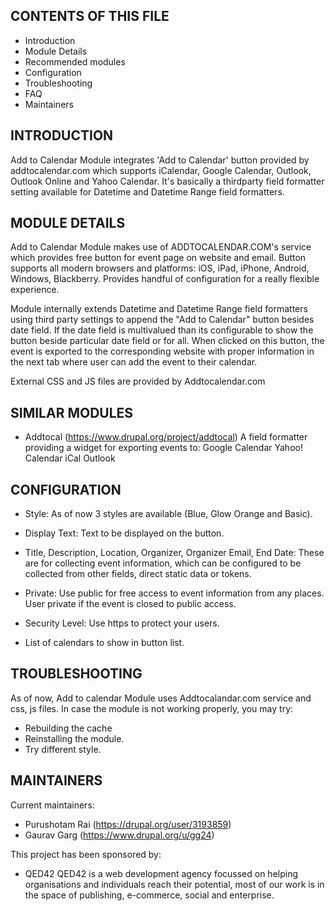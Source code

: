 CONTENTS OF THIS FILE
---------------------

 * Introduction
 * Module Details
 * Recommended modules
 * Configuration
 * Troubleshooting
 * FAQ
 * Maintainers


INTRODUCTION
------------
Add to Calendar Module integrates 'Add to Calendar' button provided by 
addtocalendar.com which supports iCalendar, Google Calendar, Outlook,
Outlook Online and Yahoo Calendar. It's basically a thirdparty field
formatter setting available for Datetime and Datetime Range field formatters.

MODULE DETAILS
--------------
Add to Calendar Module makes use of ADDTOCALENDAR.COM's service which 
provides free button for event page on website and email. Button 
supports all modern browsers and platforms: iOS, iPad, iPhone, Android, 
Windows, Blackberry. Provides handful of configuration for a really 
flexible experience.
 
Module internally extends Datetime and Datetime Range field formatters using third party
settings to append the "Add to Calendar" button besides date field.
If the date field is multivalued than its configurable to show the button beside
particular date field or for all.
When clicked on this button, the event is exported to the corresponding
website with proper information in the next tab where user can add the 
event to their calendar.
 
External CSS and JS files are provided by Addtocalendar.com

SIMILAR MODULES
---------------
* Addtocal (https://www.drupal.org/project/addtocal)
  A field formatter providing a widget for exporting events to:
  Google Calendar
  Yahoo! Calendar
  iCal
  Outlook


CONFIGURATION
-------------
* Style: As of now 3 styles are available (Blue, Glow Orange and Basic).

* Display Text: Text to be displayed on the button.

* Title, Description, Location, Organizer, Organizer Email, End Date:
  These are for collecting event information, which can be configured to
  be collected from other fields, direct static data or tokens.
  
* Private: Use public for free access to event information from any 
  places. User private if the event is closed to public access.
  
* Security Level: Use https to protect your users.

* List of calendars to show in button list.

TROUBLESHOOTING
---------------
As of now, Add to calendar Module uses Addtocalandar.com service and 
css, js files. In case the module is not working properly, you may try:
* Rebuilding the cache
* Reinstalling the module.
* Try different style.


MAINTAINERS
-----------
Current maintainers:

 * Purushotam Rai (https://drupal.org/user/3193859)
 * Gaurav Garg (https://www.drupal.org/u/gg24)


This project has been sponsored by:
 * QED42
  QED42 is a web development agency focussed on helping organisations and
  individuals reach their potential, most of our work is in the space of
  publishing, e-commerce, social and enterprise.
